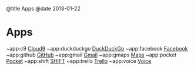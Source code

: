 @title Apps
@date 2013-01-22

# Apps

~app:c9         [Cloud9](https://c9.io/)
~app:duckduckgo [DuckDuckGo](https://duckduckgo.com/)
~app:facebook   [Facebook](https://facebook.com/)
~app:github     [GitHub](https://github.com/)
~app:gmail      [Gmail](https://mail.google.com/)
~app:gmaps      [Maps](https://maps.google.com/)
~app:pocket     [Pocket](http://getpocket.com/a/queue/)
~app:shift      [SHIFT](https://shift.com/)
~app:trello     [Trello](https://trello.com/)
~app:voice      [Voice](https://voice.google.com/)
